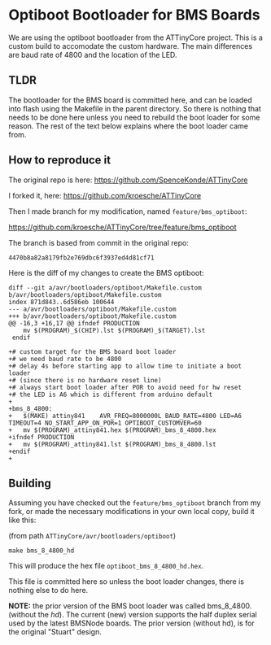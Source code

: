 Optiboot Bootloader for BMS Boards
==================================

We are using the optiboot bootloader from the ATTinyCore project.
This is a custom build to accomodate the custom hardware. The main
differences are baud rate of 4800 and the location of the LED.

TLDR
----

The bootloader for the BMS board is committed here, and can be loaded into
flash using the Makefile in the parent directory. So there is nothing that
needs to be done here unless you need to rebuild the boot loader for some
reason. The rest of the text below explains where the boot loader came from.

How to reproduce it
-------------------

The original repo is here: https://github.com/SpenceKonde/ATTinyCore

I forked it, here: https://github.com/kroesche/ATTinyCore

Then I made branch for my modification, named `feature/bms_optiboot`:

https://github.com/kroesche/ATTinyCore/tree/feature/bms_optiboot

The branch is based from commit in the original repo:

`4470b8a82a8179fb2e769dbc6f3937ed4d81cf71`

Here is the diff of my changes to create the BMS optiboot:

```
diff --git a/avr/bootloaders/optiboot/Makefile.custom b/avr/bootloaders/optiboot/Makefile.custom
index 871d843..6d586eb 100644
--- a/avr/bootloaders/optiboot/Makefile.custom
+++ b/avr/bootloaders/optiboot/Makefile.custom
@@ -16,3 +16,17 @@ ifndef PRODUCTION
 	mv $(PROGRAM)_$(CHIP).lst $(PROGRAM)_$(TARGET).lst
 endif

+# custom target for the BMS board boot loader
+# we need baud rate to be 4800
+# delay 4s before starting app to allow time to initiate a boot loader
+# (since there is no hardware reset line)
+# always start boot loader after POR to avoid need for hw reset
+# the LED is A6 which is different from arduino default
+
+bms_8_4800:
+	$(MAKE) attiny841	 AVR_FREQ=8000000L BAUD_RATE=4800 LED=A6 TIMEOUT=4 NO_START_APP_ON_POR=1 OPTIBOOT_CUSTOMVER=60
+	mv $(PROGRAM)_attiny841.hex $(PROGRAM)_bms_8_4800.hex
+ifndef PRODUCTION
+	mv $(PROGRAM)_attiny841.lst $(PROGRAM)_bms_8_4800.lst
+endif
+
```

Building
--------

Assuming you have checked out the `feature/bms_optiboot` branch from my fork,
or made the necessary modifications in your own local copy, build it like
this:

(from path `ATTinyCore/avr/bootloaders/optiboot`)

    make bms_8_4800_hd

This will produce the hex file `optiboot_bms_8_4800_hd.hex`.

This file is committed here so unless the boot loader changes, there is
nothing else to do here.

**NOTE:** the prior version of the BMS boot loader was called bms_8_4800.
(without the *hd*). The current (new) version supports the half duplex serial
used by the latest BMSNode boards. The prior version (without hd), is for the
original "Stuart" design.

